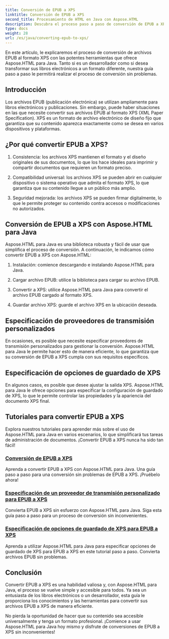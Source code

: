```yaml
---
title: Conversión de EPUB a XPS
linktitle: Conversión de EPUB a XPS
second_title: Procesamiento de HTML en Java con Aspose.HTML
description: Descubra el proceso paso a paso de conversión de EPUB a XPS con Aspose.HTML Java. Aprenda a especificar proveedores de flujo personalizados y opciones de guardado de XPS para conversiones.
type: docs
weight: 28
url: /es/java/converting-epub-to-xps/
---
```


En este artículo, le explicaremos el proceso de conversión de archivos EPUB al formato XPS con las potentes herramientas que ofrece Aspose.HTML para Java. Tanto si es un desarrollador como si desea transformar sus libros electrónicos a un formato diferente, nuestra guía paso a paso le permitirá realizar el proceso de conversión sin problemas.

## Introducción

Los archivos EPUB (publicación electrónica) se utilizan ampliamente para libros electrónicos y publicaciones. Sin embargo, puede haber situaciones en las que necesite convertir sus archivos EPUB al formato XPS (XML Paper Specification). XPS es un formato de archivo electrónico de diseño fijo que garantiza que su contenido aparezca exactamente como se desea en varios dispositivos y plataformas.

## ¿Por qué convertir EPUB a XPS?

1. Consistencia: los archivos XPS mantienen el formato y el diseño originales de sus documentos, lo que los hace ideales para imprimir y compartir documentos que requieren un formato preciso.

2. Compatibilidad universal: los archivos XPS se pueden abrir en cualquier dispositivo o sistema operativo que admita el formato XPS, lo que garantiza que su contenido llegue a un público más amplio.

3. Seguridad mejorada: los archivos XPS se pueden firmar digitalmente, lo que le permite proteger su contenido contra accesos o modificaciones no autorizados.

## Conversión de EPUB a XPS con Aspose.HTML para Java

Aspose.HTML para Java es una biblioteca robusta y fácil de usar que simplifica el proceso de conversión. A continuación, le indicamos cómo convertir EPUB a XPS con Aspose.HTML:

1. Instalación: comience descargando e instalando Aspose.HTML para Java.

2. Cargar archivo EPUB: utilice la biblioteca para cargar su archivo EPUB.

3. Convertir a XPS: utilice Aspose.HTML para Java para convertir el archivo EPUB cargado al formato XPS.

4. Guardar archivo XPS: guarde el archivo XPS en la ubicación deseada.

## Especificación de proveedores de transmisión personalizados

En ocasiones, es posible que necesite especificar proveedores de transmisión personalizados para gestionar la conversión. Aspose.HTML para Java le permite hacer esto de manera eficiente, lo que garantiza que su conversión de EPUB a XPS cumpla con sus requisitos específicos.

## Especificación de opciones de guardado de XPS

En algunos casos, es posible que desee ajustar la salida XPS. Aspose.HTML para Java le ofrece opciones para especificar la configuración de guardado de XPS, lo que le permite controlar las propiedades y la apariencia del documento XPS final.

## Tutoriales para convertir EPUB a XPS
Explora nuestros tutoriales para aprender más sobre el uso de Aspose.HTML para Java en varios escenarios, lo que simplificará tus tareas de administración de documentos. ¡Convertir EPUB a XPS nunca ha sido tan fácil!
### [Conversión de EPUB a XPS](./convert-epub-to-xps/)
Aprenda a convertir EPUB a XPS con Aspose.HTML para Java. Una guía paso a paso para una conversión sin problemas de EPUB a XPS. ¡Pruébelo ahora!
### [Especificación de un proveedor de transmisión personalizado para EPUB a XPS](./convert-epub-to-xps-specify-custom-stream-provider/)
Convierta EPUB a XPS sin esfuerzo con Aspose.HTML para Java. Siga esta guía paso a paso para un proceso de conversión sin inconvenientes.
### [Especificación de opciones de guardado de XPS para EPUB a XPS](./convert-epub-to-xps-specify-xps-save-options/)
Aprenda a utilizar Aspose.HTML para Java para especificar opciones de guardado de XPS para EPUB a XPS en este tutorial paso a paso. Convierta archivos EPUB sin problemas.

## Conclusión

Convertir EPUB a XPS es una habilidad valiosa y, con Aspose.HTML para Java, el proceso se vuelve simple y accesible para todos. Ya sea un entusiasta de los libros electrónicos o un desarrollador, esta guía le proporciona los conocimientos y las herramientas para convertir sus archivos EPUB a XPS de manera eficiente.

No pierda la oportunidad de hacer que su contenido sea accesible universalmente y tenga un formato profesional. ¡Comience a usar Aspose.HTML para Java hoy mismo y disfrute de conversiones de EPUB a XPS sin inconvenientes!